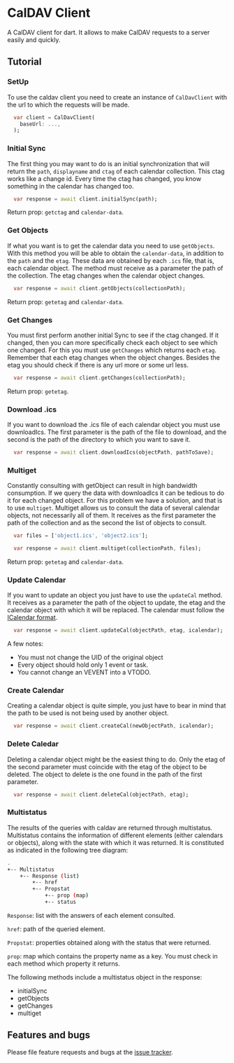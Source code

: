 # CalDAV Client

A CalDAV client for dart. It allows to make CalDAV requests to a server easily and quickly.

## Tutorial

### SetUp

To use the caldav client you need to create an instance of `CalDavClient` with the url to which the requests will be made.

```dart
  var client = CalDavClient(
    baseUrl: ...,
  );
```

### Initial Sync

The first thing you may want to do is an initial synchronization that will return the `path`, `displayname` and `ctag` of each calendar collection.
This ctag works like a change id. Every time the ctag has changed, you know something in the calendar has changed too.

```dart
  var response = await client.initialSync(path);
```

Return prop: `getctag` and `calendar-data`.

### Get Objects

If what you want is to get the calendar data you need to use `getObjects`. With this method you will be able to obtain the `calendar-data`, in addition to the `path` and the `etag`.
These data are obtained by each `.ics` file, that is, each calendar object. The method must receive as a parameter the path of the collection.
The etag changes when the calendar object changes.

```dart
  var response = await client.getObjects(collectionPath);
```

Return prop: `getetag` and `calendar-data`.

### Get Changes
You must first perform another initial Sync to see if the ctag changed. If it changed, then you can more specifically check each object to see which one changed. For this you must use `getChanges` which returns each `etag`. Remember that each etag changes when the object changes. Besides the etag you should check if there is any url more or some url less.

```dart
  var response = await client.getChanges(collectionPath);
```

Return prop: `getetag`.

### Download .ics
If you want to download the .ics file of each calendar object you must use downloadIcs. The first parameter is the path of the file to download, and the second is the path of the directory to which you want to save it.

```dart
  var response = await client.downloadIcs(objectPath, pathToSave);
```

### Multiget
Constantly consulting with getObject can result in high bandwidth consumption. If we query the data with downloadIcs it can be tedious to do it for each changed object. For this problem we have a solution, and that is to use `multiget`. Multiget allows us to consult the data of several calendar objects, not necessarily all of them.
It receives as the first parameter the path of the collection and as the second the list of objects to consult.

```dart
  var files = ['object1.ics', 'object2.ics'];

  var response = await client.multiget(collectionPath, files);
```

Return prop: `getetag` and `calendar-data`.

### Update Calendar
If you want to update an object you just have to use the `updateCal` method. It receives as a parameter the path of the object to update, the etag and the calendar object with which it will be replaced. The calendar must follow the [ICalendar format][icalendar].

[icalendar]: https://icalendar.org/RFC-Specifications/iCalendar-RFC-5545/

```dart
  var response = await client.updateCal(objectPath, etag, icalendar);
```
A few notes:
* You must not change the UID of the original object
* Every object should hold only 1 event or task.
* You cannot change an VEVENT into a VTODO.

### Create Calendar
Creating a calendar object is quite simple, you just have to bear in mind that the path to be used is not being used by another object.

```dart
  var response = await client.createCal(newObjectPath, icalendar);
```

### Delete Caledar
Deleting a calendar object might be the easiest thing to do. Only the etag of the second parameter must coincide with the etag of the object to be deleted. The object to delete is the one found in the path of the first parameter.

```dart
  var response = await client.deleteCal(objectPath, etag);
```

### Multistatus
The results of the queries with caldav are returned through multistatus. Multistatus contains the information of different elements (either calendars or objects), along with the state with which it was returned. It is constituted as indicated in the following tree diagram:

```bash
.
+-- Multistatus  
    +-- Response (list)
        +-- href
        +-- Propstat
            +-- prop (map)
            +-- status

```
`Response`: list with the answers of each element consulted.

`href`: path of the queried element.

`Propstat`: properties obtained along with the status that were returned.

`prop`: map which contains the property name as a key. You must check in each method which property it returns.

The following methods include a multistatus object in the response:
* initialSync
* getObjects
* getChanges
* multiget

## Features and bugs

Please file feature requests and bugs at the [issue tracker][tracker].

[tracker]: https://github.com/julisanchez/ical-parser/issues

